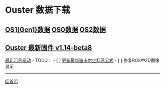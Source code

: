 # Ouster 数据下载

[OS1(Gen1)数据](https://eyun.baidu.com/s/3qZvQL0S)
[OS0数据](https://eyun.baidu.com/s/3kWppwV1)
[OS2数据](https://eyun.baidu.com/s/3mjZU5AS)
---
[Ouster 最新固件 v1.14-beta8](https://eyun.baidu.com/s/3jKiMesI)
---
[最新示例驱动](https://eyun.baidu.com/s/3pMvmQtP)
    - TODO：
    - [ ] [更新最新笛卡尔坐标系公式](https://eyun.baidu.com/s/3oAsNtX4)
    - [ ] 修复ROS中2D图像显示

---
[回首页](#main)